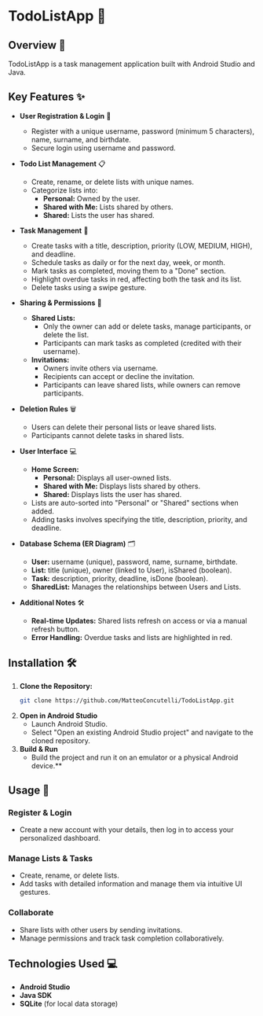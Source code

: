 # TodoListApp 🎯

## Overview 🚀
TodoListApp is a task management application built with Android Studio and Java.

## Key Features ✨
- **User Registration & Login** 🔐  
  - Register with a unique username, password (minimum 5 characters), name, surname, and birthdate.  
  - Secure login using username and password.

- **Todo List Management** 📋  
  - Create, rename, or delete lists with unique names.  
  - Categorize lists into:  
    - **Personal:** Owned by the user.  
    - **Shared with Me:** Lists shared by others.  
    - **Shared:** Lists the user has shared.

- **Task Management** 📝  
  - Create tasks with a title, description, priority (LOW, MEDIUM, HIGH), and deadline.  
  - Schedule tasks as daily or for the next day, week, or month.  
  - Mark tasks as completed, moving them to a "Done" section.  
  - Highlight overdue tasks in red, affecting both the task and its list.  
  - Delete tasks using a swipe gesture.

- **Sharing & Permissions** 🤝  
  - **Shared Lists:**  
    - Only the owner can add or delete tasks, manage participants, or delete the list.  
    - Participants can mark tasks as completed (credited with their username).  
  - **Invitations:**  
    - Owners invite others via username.  
    - Recipients can accept or decline the invitation.  
    - Participants can leave shared lists, while owners can remove participants.

- **Deletion Rules** 🗑️  
  - Users can delete their personal lists or leave shared lists.  
  - Participants cannot delete tasks in shared lists.

- **User Interface** 💻  
  - **Home Screen:**  
    - **Personal:** Displays all user-owned lists.  
    - **Shared with Me:** Displays lists shared by others.  
    - **Shared:** Displays lists the user has shared.  
  - Lists are auto-sorted into "Personal" or "Shared" sections when added.  
  - Adding tasks involves specifying the title, description, priority, and deadline.

- **Database Schema (ER Diagram)** 🗂️  
  - **User:** username (unique), password, name, surname, birthdate.  
  - **List:** title (unique), owner (linked to User), isShared (boolean).  
  - **Task:** description, priority, deadline, isDone (boolean).  
  - **SharedList:** Manages the relationships between Users and Lists.

- **Additional Notes** 🛠️  
  - **Real-time Updates:** Shared lists refresh on access or via a manual refresh button.  
  - **Error Handling:** Overdue tasks and lists are highlighted in red.

## Installation 🛠️
1. **Clone the Repository:**
   ```bash
   git clone https://github.com/MatteoConcutelli/TodoListApp.git
2. **Open in Android Studio**
    - Launch Android Studio.
    - Select "Open an existing Android Studio project" and navigate to the cloned repository.
3. **Build & Run**
    - Build the project and run it on an emulator or a physical Android device.**

## Usage 📲

### Register & Login
- Create a new account with your details, then log in to access your personalized dashboard.

### Manage Lists & Tasks
- Create, rename, or delete lists.
- Add tasks with detailed information and manage them via intuitive UI gestures.

### Collaborate
- Share lists with other users by sending invitations.
- Manage permissions and track task completion collaboratively.

## Technologies Used 💻
- **Android Studio**
- **Java SDK**
- **SQLite** (for local data storage)
